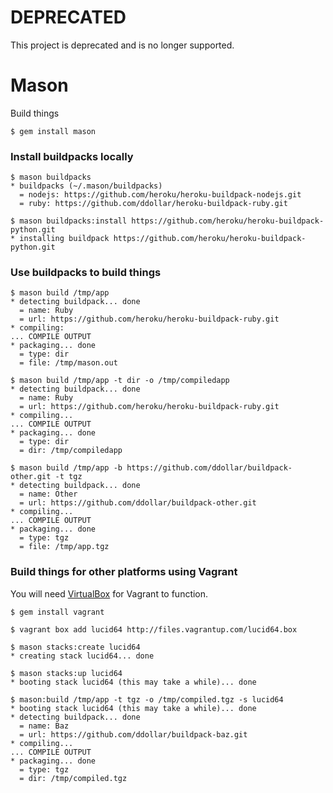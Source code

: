 # DEPRECATED

This project is deprecated and is no longer supported.

# Mason

Build things

	$ gem install mason

### Install buildpacks locally

	$ mason buildpacks
	* buildpacks (~/.mason/buildpacks)
	  = nodejs: https://github.com/heroku/heroku-buildpack-nodejs.git
	  = ruby: https://github.com/ddollar/heroku-buildpack-ruby.git

	$ mason buildpacks:install https://github.com/heroku/heroku-buildpack-python.git
	* installing buildpack https://github.com/heroku/heroku-buildpack-python.git

### Use buildpacks to build things

	$ mason build /tmp/app
	* detecting buildpack... done
	  = name: Ruby
	  = url: https://github.com/heroku/heroku-buildpack-ruby.git
	* compiling:
	... COMPILE OUTPUT
	* packaging... done
	  = type: dir
	  = file: /tmp/mason.out

	$ mason build /tmp/app -t dir -o /tmp/compiledapp
	* detecting buildpack... done
	  = name: Ruby
	  = url: https://github.com/heroku/heroku-buildpack-ruby.git
	* compiling...
	... COMPILE OUTPUT
	* packaging... done
	  = type: dir
	  = dir: /tmp/compiledapp

	$ mason build /tmp/app -b https://github.com/ddollar/buildpack-other.git -t tgz
	* detecting buildpack... done
	  = name: Other
	  = url: https://github.com/ddollar/buildpack-other.git
	* compiling...
	... COMPILE OUTPUT
	* packaging... done
	  = type: tgz
	  = file: /tmp/app.tgz

### Build things for other platforms using Vagrant

You will need [VirtualBox](https://www.virtualbox.org/wiki/Downloads) for Vagrant to function.

	$ gem install vagrant

	$ vagrant box add lucid64 http://files.vagrantup.com/lucid64.box

    $ mason stacks:create lucid64
    * creating stack lucid64... done

    $ mason stacks:up lucid64
    * booting stack lucid64 (this may take a while)... done

    $ mason:build /tmp/app -t tgz -o /tmp/compiled.tgz -s lucid64
    * booting stack lucid64 (this may take a while)... done
	* detecting buildpack... done
	  = name: Baz
	  = url: https://github.com/ddollar/buildpack-baz.git
	* compiling...
	... COMPILE OUTPUT
	* packaging... done
	  = type: tgz
	  = dir: /tmp/compiled.tgz
